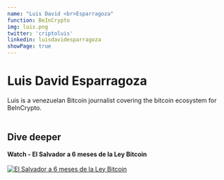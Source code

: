 ```yaml
---
name: "Luis David <br>Esparragoza"
function: BeInCrypto
img: luis.png
twitter: 'criptoluis'
linkedin: luisdavidesparragoza
showPage: true
---
```


# Luis David Esparragoza

Luis is a venezuelan Bitcoin journalist covering the bitcoin ecosystem for BeInCrypto.
<br><br>

## Dive deeper


<div class="grid grid-cols-2 gap-5">
<div class="p-3 my-2">

**Watch - El Salvador a 6 meses de la Ley Bitcoin**  <br><br>
[![El Salvador a 6 meses de la Ley Bitcoin](/content/luis1.png)](https://www.youtube.com/watch?v=j2CrlR6eEoE/)
</div>

</div>

<br>


